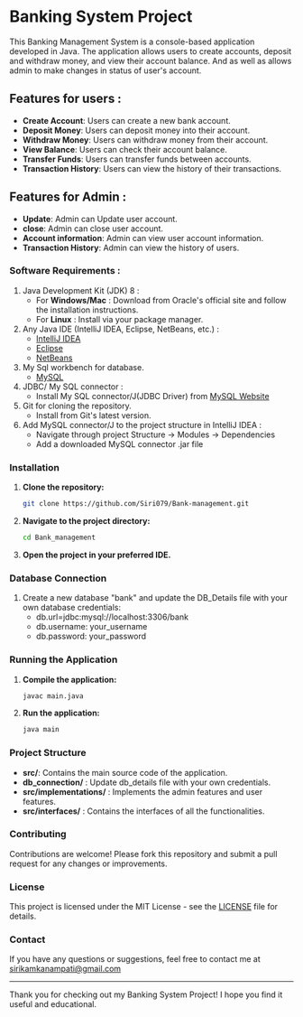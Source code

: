 # Banking System Project

This Banking Management System is a console-based application developed in Java. The application allows users to create accounts, deposit and withdraw money, and view their account balance. And as well as allows admin to make changes in status of user's account. 

## Features for users : 

- **Create Account**: Users can create a new bank account.
- **Deposit Money**: Users can deposit money into their account.
- **Withdraw Money**: Users can withdraw money from their account.
- **View Balance**: Users can check their account balance.
- **Transfer Funds**: Users can transfer funds between accounts.
- **Transaction History**: Users can view the history of their transactions.

## Features for Admin :
- **Update**: Admin can Update user account.
- **close**: Admin can close user account.
- **Account information**: Admin can view user account information.
- **Transaction History**: Admin can view the history of users.

### Software Requirements : 

1. Java Development Kit (JDK) 8 :
   - For **Windows/Mac** : Download from Oracle's official site and follow the installation instructions.
   - For **Linux** : Install via your package manager.
2. Any Java IDE (IntelliJ IDEA, Eclipse, NetBeans, etc.) :
   - [IntelliJ IDEA](https://www.jetbrains.com/idea/download/?section=windows)
   - [Eclipse](https://www.eclipse.org/downloads/download.php?file=/oomph/epp/2024-06/R/eclipse-inst-jre-win64.exe)
   - [NetBeans](https://netbeans.apache.org/front/main/download/index.html)
3. My Sql workbench for database.
   - [MySQL](https://downloads.mysql.com/archives/installer/)
4. JDBC/ My SQL connector :
   - Install My SQL connector/J(JDBC Driver) from [MySQL Website](https://dev.mysql.com/downloads/installer/)
5. Git for cloning the repository.
   - Install from Git's latest version.
6. Add MySQL connector/J to the project structure in IntelliJ IDEA :
   - Navigate through project Structure -> Modules -> Dependencies
   - Add a downloaded MySQL connector .jar file

### Installation

1. **Clone the repository:**
    ```sh
    git clone https://github.com/Siri079/Bank-management.git
    ```
2. **Navigate to the project directory:**
    ```sh
    cd Bank_management
    ```
3. **Open the project in your preferred IDE.**

### Database Connection

1. Create a new database "bank" and update the DB_Details file with your own database credentials:
     - db.url=jdbc:mysql://localhost:3306/bank
     - db.username: your_username
     - db.password: your_password
      
### Running the Application

1. **Compile the application:**
    ```sh
    javac main.java
    ```
2. **Run the application:**
    ```sh
    java main
    ```

### Project Structure

- **src/**: Contains the main source code of the application.
- **db_connection/** : Update db_details file with your own credentials.
- **src/implementations/** : Implements the admin features and user features.
- **src/interfaces/** : Contains the interfaces of all the functionalities.


### Contributing

Contributions are welcome! Please fork this repository and submit a pull request for any changes or improvements.

### License

This project is licensed under the MIT License - see the [LICENSE](LICENSE) file for details.

### Contact

If you have any questions or suggestions, feel free to contact me at sirikamkanampati@gmail.com

---

Thank you for checking out my Banking System Project! I hope you find it useful and educational.
